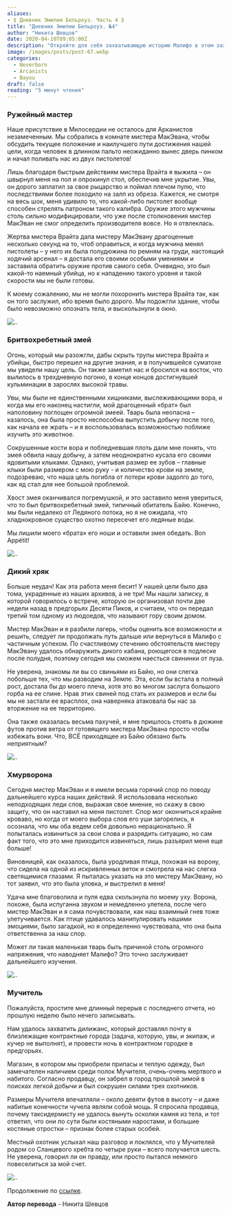 ```yaml
---
aliases: 
- ⟪ Дневник Эмилии Бельроуз. Часть 4 ⟫
title: "Дневник Эмилии Бельроуз. №4"
author: "Никита Шевцов"
date: 2020-04-10T09:05:00Z
description: "Откройте для себя захватывающую историю Малифо в этом захватывающей рассказе. Следуйте за группой людей, путешествующих по опасному миру полного оружий и смертоносных хищников. Узнайте об их героических усилиях по достижению своей цели и о жертвах, которые они принесли на этом пути. Не пропустите душераздирающую погоню, кульминацией которой станет неожиданная встреча с чудовищным змеем. | мистический рассказ"
image: /images/posts/post-67.webp
categories: 
  - Neverborn
  - Arcanists
  - Bayou
draft: false
reading: "5 минут чтения"
---
```


### Ружейный мастер

Наше присутствие в Милосердии не осталось для Арканистов незамеченным. Мы собрались в комнате мистера МакЭвана, чтобы обсудить текущее положение и наилучшего пути достижения нашей цели, когда человек в длинном пальто неожиданно вынес дверь пинком и начал поливать нас из двух пистолетов!

Лишь благодаря быстрым действиям мистера Врайта я выжила – он швырнул меня на пол и опрокинул стол, обеспечив мне укрытие. Увы, он дорого заплатил за свое рыцарство и поймал плечом пулю, что последствиями более походило на залп из обреза. Кажется, не смотря на весь шок, меня удивило то, что какой-либо пистолет вообще способен стрелять патроном такого калибра. Оружие этого мужчины столь сильно модифицировали, что уже после столкновения мистер МакЭван не смог определить производителя вовсе. Но я отвлеклась.

Жертва мистера Врайта дала мистеру МакЭвану драгоценные несколько секунд на то, чтоб оправиться, и когда мужчина менял пистолеты – у него их была полудюжина по ремням на груди, настоящий ходячий арсенал – я достала его своими особыми умениями и заставила обратить оружие против самого себя. Очевидно, это был какой-то наемный убийца, но к нападению такого уровня и такой скорости мы не были готовы.

К моему сожалению, мы не могли похоронить мистера Врайта так, как он того заслужил, ибо время было дорого. Мы подожгли здание, чтобы было невозможно опознать тела, и выскользнули в окно.

![..](/images/posts/post-66_img1.webp)


### Бритвохребетный змей

Огонь, который мы разожгли, дабы скрыть трупы мистера Врайта и убийцы, быстро перешел на другие знания, и в получившейся суматохе мы увидели нашу цель. Он также заметил нас и бросился на восток, что вылилось в трехдневную погоню, в конце концов достигнувшей кульминации в зарослях высокой травы.

Увы, мы были не единственными хищниками, выслеживающими вора, и когда мы его наконец настигли, мой драгоценный «брат» был наполовину поглощен огромной змеей. Тварь была неопасна – казалось, она была просто неспособна выпустить добычу после того, как начала ее жрать – и я воспользовалась возможностью поближе изучить это животное.

Сокрушенные кости вора и побледневшая плоть дали мне понять, что змея обвила нашу добычу, а затем неоднократно кусала его своими ядовитыми клыками. Однако, учитывая размер ее зубов – главные клыки были размером с мою руку - и количество крови на земле, подозреваю, что наша цель погибла от потери крови задолго до того, как яд стал для нее большой проблемой.

Хвост змея оканчивался погремушкой, и это заставило меня увериться, что то был бритвохребетный змей, типичный обитатель Байю. Конечно, мы были недалеко от Ледяного потока, но я не ожидала, что хладнокровное существо охотно пересечет его ледяные воды.

Мы лишили моего «брата» его ноши и оставили змея обедать. Bon Appétit!

![..](/images/posts/post-66_img2.webp)


### Дикий хряк

Больше неудач! Как эта работа меня бесит! У нашей цели было два тома, украденные из наших архивов, а не три! Мы нашли записку, в которой говорилось о встрече, которую он организовал почти две недели назад в предгорьях Десяти Пиков, и считаем, что он передал третий том одному из людоедов, что называют гору своим домом.

Мистер МакЭван и я разбили лагерь, чтобы оценить все возможности и решить, следует ли продолжать путь дальше или вернуться в Малифо с частичным успехом. По счастливому стечению обстоятельств мистеру МакЭвану удалось обнаружить дикого кабана, роющегося в подлеске после полудня, поэтому сегодня мы сможем наесться свининки от пуза.

Не уверена, знакомы ли вы со свиньями из Байю, но они слегка побольше тех, что мы разводим на Земле. Эта, если бы встала в полный рост, достала бы до моего плеча, хотя это во многом заслуга большого горба на ее спине. Нрав этих свиней под стать их размеров и если бы мы не застали ее врасплох, она наверняка атаковала бы нас за вторжение на ее территорию.

Она также оказалась весьма пахучей, и мне пришлось стоять в дюжине футов против ветра от готовящего мистера МакЭвана просто чтобы избежать вони. Что, ВСЁ приходящее из Байю обязано быть неприятным?

![..](/images/posts/post-66_img3.webp)


### Хмурворона

Сегодня мистер МакЭван и я имели весьма горячий спор по поводу дальнейшего курса наших действий. Я использовала несколько неподходящих леди слов, выражая свое мнение, но скажу в свою защиту, что он наставил на меня пистолет. Спор мог окончиться крайне кроваво, но когда от моего выбора слов его уши загорелись, я осознала, что мы оба ведем себя довольно нерационально. Я попыталась извиниться за свои слова и разрядить ситуацию, но сам факт того, что это мне приходится извиняться, лишь разъярил меня еще больше!

Виновницей, как оказалось, была уродливая птица, похожая на ворону, что сидела на одной из искривленных веток и смотрела на нас слегка светящимися глазами. Я пыталась указать на это мистеру МакЭвану, но тот заявил, что это была уловка, и выстрелил в меня!

Удача мне благоволила и пуля едва скользнула по моему уху. Ворона, похоже, была испуганна звуком и немедленно улетела, после чего мистер МакЭван и я сама почувствовали, как наш взаимный гнев тоже улетучивается. Как птице удавалось манипулировать нашими эмоциями, было загадкой, но я определенно чувствовала, что она была ответственна за наш спор.

Может ли такая маленькая тварь быть причиной столь огромного напряжения, что наводняет Малифо? Это точно заслуживает дальнейшего изучения.

![..](/images/posts/post-66_img4.webp)


### Мучитель

Пожалуйста, простите мне длинный перерыв с последнего отчета, но прошлую неделю было нечего записывать.

Нам удалось захватить дилижанс, который доставлял почту в близлежащие контрактные города (задача, которую, увы, и экипаж, и кучер не выполнят), и провести ночь в контрактном городке в предгорьях.

Магазин, в котором мы приобрели припасы и теплую одежду, был замечателен наличием среди полок Мучителя, очень-очень мертвого и набитого. Согласно продавцу, он забрел в город прошлой зимой в поисках легкой добычи и был сокрушен силами трех охотников.

Размеры Мучителя впечатляли – около девяти футов в высоту – и даже набитые конечности чучела являли собой мощь. Я спросила продавца, почему таксидермисту не удалось вынуть осколки камня из тела, и тот ответил, что они по сути были костяными наростами, и большие костяные отростки – признак более старых особей.

Местный охотник услыхал наш разговор и поклялся, что у Мучителей родом со Сланцевого хребта по четыре руки – всего получается шесть. Не уверена, говорил ли он правду, или просто пытался немного повеселиться за мой счет.

![..](/images/posts/post-66_img5.webp)


Продолжение по [ссылке](http://malifaux.vercel.app/posts/post-59).


**Автор перевода** - Никита Шевцов

